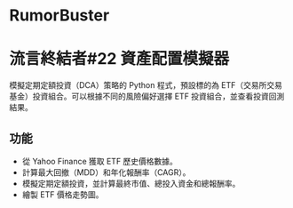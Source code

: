 # RumorBuster

# 流言終結者#22 資產配置模擬器
模擬定期定額投資（DCA）策略的 Python 程式，預設標的為 ETF（交易所交易基金）投資組合。可以根據不同的風險偏好選擇 ETF 投資組合，並查看投資回測結果。

## 功能
- 從 Yahoo Finance 獲取 ETF 歷史價格數據。
- 計算最大回撤（MDD）和年化報酬率（CAGR）。
- 模擬定期定額投資，並計算最終市值、總投入資金和總報酬率。
- 繪製 ETF 價格走勢圖。
